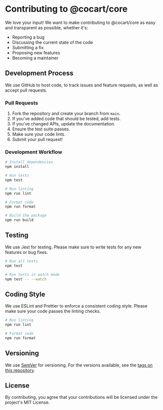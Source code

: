 # Contributing to @cocart/core

We love your input! We want to make contributing to @cocart/core as easy and transparent as possible, whether it's:

- Reporting a bug
- Discussing the current state of the code
- Submitting a fix
- Proposing new features
- Becoming a maintainer

## Development Process

We use GitHub to host code, to track issues and feature requests, as well as accept pull requests.

### Pull Requests

1. Fork the repository and create your branch from `main`.
2. If you've added code that should be tested, add tests.
3. If you've changed APIs, update the documentation.
4. Ensure the test suite passes.
5. Make sure your code lints.
6. Submit your pull request!

### Development Workflow

```bash
# Install dependencies
npm install

# Run tests
npm test

# Run linting
npm run lint

# Format code
npm run format

# Build the package
npm run build
```

## Testing

We use Jest for testing. Please make sure to write tests for any new features or bug fixes.

```bash
# Run all tests
npm test

# Run tests in watch mode
npm test -- --watch
```

## Coding Style

We use ESLint and Prettier to enforce a consistent coding style. Please make sure your code passes the linting checks.

```bash
# Run linting
npm run lint

# Format code
npm run format
```

## Versioning

We use [SemVer](http://semver.org/) for versioning. For the versions available, see the [tags on this repository](https://github.com/cocart-headless/cocart-sdk-js/tags).

## License

By contributing, you agree that your contributions will be licensed under the project's MIT License.
